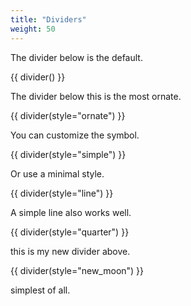 ```yaml
---
title: "Dividers"
weight: 50
---
```


The divider below is the default.

{{ divider() }}

The divider below this is the most ornate.

{{ divider(style="ornate") }}

You can customize the symbol.

{{ divider(style="simple") }}

Or use a minimal style.

{{ divider(style="line") }}

A simple line also works well.



{{ divider(style="quarter") }}

this is my new divider above. 


{{ divider(style="new_moon") }}

simplest of all. 